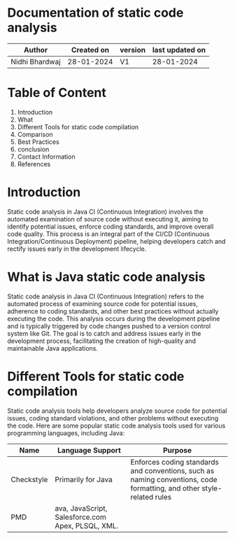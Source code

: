 # Documentation of static code analysis

|Author  | Created on |version | last updated on|
|--------|------------|---------|----------------|
|Nidhi Bhardwaj | 28-01-2024  | V1 | 28-01-2024 |

# Table of Content

1. Introduction
2. What
3. Different Tools for static code compilation
4. Comparison
5. Best Practices
6. conclusion
7. Contact Information
8. References

# Introduction 

Static code analysis in Java CI (Continuous Integration) involves the automated examination of source code without executing it, aiming to identify potential issues, enforce coding standards, and improve overall code quality. This process is an integral part of the CI/CD (Continuous Integration/Continuous Deployment) pipeline, helping developers catch and rectify issues early in the development lifecycle.


# What is Java static code analysis 

Static code analysis in Java CI (Continuous Integration) refers to the automated process of examining source code for potential issues, adherence to coding standards, and other best practices without actually executing the code. This analysis occurs during the development pipeline and is typically triggered by code changes pushed to a version control system like Git. The goal is to catch and address issues early in the development process, facilitating the creation of high-quality and maintainable Java applications.


# Different Tools for static code compilation

Static code analysis tools help developers analyze source code for potential issues, coding standard violations, and other problems without executing the code. Here are some popular static code analysis tools used for various programming languages, including Java:

| Name |Language Support |Purpose|
|------|-----------------|-------|
|Checkstyle |  Primarily for Java |  Enforces coding standards and conventions, such as naming conventions, code formatting, and other style-related rules|
|PMD | ava, JavaScript, Salesforce.com Apex, PLSQL, XML.



